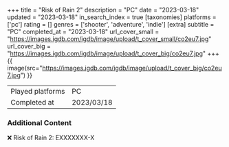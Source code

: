 +++
title = "Risk of Rain 2"
description = "PC"
date = "2023-03-18"
updated = "2023-03-18"
in_search_index = true
[taxonomies]
platforms = ['pc']
rating = []
genres = ['shooter', 'adventure', 'indie']
[extra]
subtitle = "PC"
completed_at = "2023-03-18"
url_cover_small = "https://images.igdb.com/igdb/image/upload/t_cover_small/co2eu7.jpg"
url_cover_big = "https://images.igdb.com/igdb/image/upload/t_cover_big/co2eu7.jpg"
+++
{{ image(src="https://images.igdb.com/igdb/image/upload/t_cover_big/co2eu7.jpg") }}

|              |            |
| ------------ | ---------- |
| Played platforms    | PC |
| Completed at | 2023/03/18 |



### Additional Content


❌ Risk of Rain 2: EXXXXXXX-X
